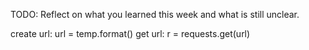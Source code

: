 TODO: Reflect on what you learned this week and what is still unclear.

create url: url = temp.format()
get url: r = requests.get(url)


